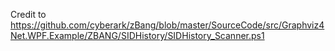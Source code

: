 Credit to https://github.com/cyberark/zBang/blob/master/SourceCode/src/Graphviz4Net.WPF.Example/ZBANG/SIDHistory/SIDHistory_Scanner.ps1
